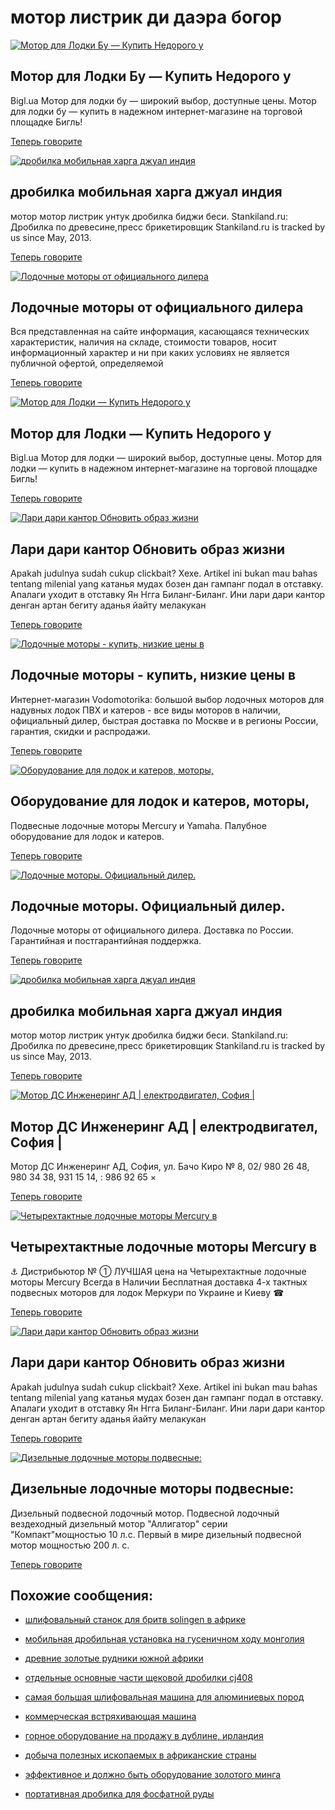 # мотор листрик ди даэра богор
<a href="https://mnn.zoosnet.net/LR/Chatpre.aspx?id=MNN94995150&p=https://ateliertankink.nl/" target="_blank">![Мотор для Лодки Бу — Купить Недорого у ](https://github.com/aggregatecrushing/img/raw/main/70.jpg)</a>
## Мотор для Лодки Бу — Купить Недорого у 
Bigl.ua Мотор для лодки бу — широкий выбор, доступные цены. Мотор для лодки бу — купить в надежном интернет-магазине на торговой площадке Бигль!
<a href="https://mnn.zoosnet.net/LR/Chatpre.aspx?id=MNN94995150&p=https://ateliertankink.nl/" target="_blank">Теперь говорите</a>
<a href="https://mnn.zoosnet.net/LR/Chatpre.aspx?id=MNN94995150&p=https://ateliertankink.nl/" target="_blank">![дробилка мобильная харга джуал индия](https://github.com/aggregatecrushing/img/raw/main/364.jpg)</a>
## дробилка мобильная харга джуал индия
мотор мотор листрик унтук дробилка биджи беси. Stankiland.ru: Дробилка по древесине,пресс брикетировщик Stankiland.ru is tracked by us since May, 2013.
<a href="https://mnn.zoosnet.net/LR/Chatpre.aspx?id=MNN94995150&p=https://ateliertankink.nl/" target="_blank">Теперь говорите</a>
<a href="https://mnn.zoosnet.net/LR/Chatpre.aspx?id=MNN94995150&p=https://ateliertankink.nl/" target="_blank">![Лодочные моторы от официального дилера ](https://github.com/aggregatecrushing/img/raw/main/307.jpg)</a>
## Лодочные моторы от официального дилера 
Вся представленная на сайте информация, касающаяся технических характеристик, наличия на складе, стоимости товаров, носит информационный характер и ни при каких условиях не является публичной офертой, определяемой 
<a href="https://mnn.zoosnet.net/LR/Chatpre.aspx?id=MNN94995150&p=https://ateliertankink.nl/" target="_blank">Теперь говорите</a>
<a href="https://mnn.zoosnet.net/LR/Chatpre.aspx?id=MNN94995150&p=https://ateliertankink.nl/" target="_blank">![Мотор для Лодки — Купить Недорого у ](https://github.com/aggregatecrushing/img/raw/main/634.jpg)</a>
## Мотор для Лодки — Купить Недорого у 
Bigl.ua Мотор для лодки — широкий выбор, доступные цены. Мотор для лодки — купить в надежном интернет-магазине на торговой площадке Бигль!
<a href="https://mnn.zoosnet.net/LR/Chatpre.aspx?id=MNN94995150&p=https://ateliertankink.nl/" target="_blank">Теперь говорите</a>
<a href="https://mnn.zoosnet.net/LR/Chatpre.aspx?id=MNN94995150&p=https://ateliertankink.nl/" target="_blank">![Лари дари кантор Обновить образ жизни](https://github.com/aggregatecrushing/img/raw/main/376.jpg)</a>
## Лари дари кантор Обновить образ жизни
Apakah judulnya sudah cukup clickbait? Хехе. Artikel ini bukan mau bahas tentang milenial yang катанья мудах бозен дан гампанг подал в отставку. Апалаги уходит в отставку Ян Нгга Биланг-Биланг. Ини лари дари кантор денган артан бегиту аданья йайту мелакукан 
<a href="https://mnn.zoosnet.net/LR/Chatpre.aspx?id=MNN94995150&p=https://ateliertankink.nl/" target="_blank">Теперь говорите</a>
<a href="https://mnn.zoosnet.net/LR/Chatpre.aspx?id=MNN94995150&p=https://ateliertankink.nl/" target="_blank">![Лодочные моторы - купить, низкие цены в ](https://github.com/aggregatecrushing/img/raw/main/338.jpg)</a>
## Лодочные моторы - купить, низкие цены в 
Интернет-магазин Vodomotorika: большой выбор лодочных моторов для надувных лодок ПВХ и катеров - все виды моторов в наличии, официальный дилер, быстрая доставка по Москве и в регионы России, гарантия, скидки и распродажи.
<a href="https://mnn.zoosnet.net/LR/Chatpre.aspx?id=MNN94995150&p=https://ateliertankink.nl/" target="_blank">Теперь говорите</a>
<a href="https://mnn.zoosnet.net/LR/Chatpre.aspx?id=MNN94995150&p=https://ateliertankink.nl/" target="_blank">![Оборудование для лодок и катеров, моторы, ](https://github.com/aggregatecrushing/img/raw/main/161.jpg)</a>
## Оборудование для лодок и катеров, моторы, 
Подвесные лодочные моторы Mercury и Yamaha. Палубное оборудование для лодок и катеров.
<a href="https://mnn.zoosnet.net/LR/Chatpre.aspx?id=MNN94995150&p=https://ateliertankink.nl/" target="_blank">Теперь говорите</a>
<a href="https://mnn.zoosnet.net/LR/Chatpre.aspx?id=MNN94995150&p=https://ateliertankink.nl/" target="_blank">![Лодочные моторы. Официальный дилер. ](https://github.com/aggregatecrushing/img/raw/main/450.jpg)</a>
## Лодочные моторы. Официальный дилер. 
Лодочные моторы от официального дилера. Доставка по России. Гарантийная и постгарантийная поддержка.
<a href="https://mnn.zoosnet.net/LR/Chatpre.aspx?id=MNN94995150&p=https://ateliertankink.nl/" target="_blank">Теперь говорите</a>
<a href="https://mnn.zoosnet.net/LR/Chatpre.aspx?id=MNN94995150&p=https://ateliertankink.nl/" target="_blank">![дробилка мобильная харга джуал индия](https://github.com/aggregatecrushing/img/raw/main/41.jpg)</a>
## дробилка мобильная харга джуал индия
мотор мотор листрик унтук дробилка биджи беси. Stankiland.ru: Дробилка по древесине,пресс брикетировщик Stankiland.ru is tracked by us since May, 2013.
<a href="https://mnn.zoosnet.net/LR/Chatpre.aspx?id=MNN94995150&p=https://ateliertankink.nl/" target="_blank">Теперь говорите</a>
<a href="https://mnn.zoosnet.net/LR/Chatpre.aspx?id=MNN94995150&p=https://ateliertankink.nl/" target="_blank">![Мотор ДС Инженеринг АД | електродвигател, София | ](https://github.com/aggregatecrushing/img/raw/main/652.jpg)</a>
## Мотор ДС Инженеринг АД | електродвигател, София | 
Мотор ДС Инженеринг АД, София, ул. Бачо Киро № 8, 02/ 980 26 48, 980 34 38, 931 15 14, : 986 92 65 ×
<a href="https://mnn.zoosnet.net/LR/Chatpre.aspx?id=MNN94995150&p=https://ateliertankink.nl/" target="_blank">Теперь говорите</a>
<a href="https://mnn.zoosnet.net/LR/Chatpre.aspx?id=MNN94995150&p=https://ateliertankink.nl/" target="_blank">![Четырехтактные лодочные моторы Mercury в ](https://github.com/aggregatecrushing/img/raw/main/571.jpg)</a>
## Четырехтактные лодочные моторы Mercury в 
⚓ Дистрибьютор № ① ЛУЧШАЯ цена на Четырехтактные лодочные моторы Mercury Всегда в Наличии Бесплатная доставка 4-х тактных подвесных моторов для лодок Меркури по Украине и Киеву ☎ 
<a href="https://mnn.zoosnet.net/LR/Chatpre.aspx?id=MNN94995150&p=https://ateliertankink.nl/" target="_blank">Теперь говорите</a>
<a href="https://mnn.zoosnet.net/LR/Chatpre.aspx?id=MNN94995150&p=https://ateliertankink.nl/" target="_blank">![Лари дари кантор Обновить образ жизни](https://github.com/aggregatecrushing/img/raw/main/267.jpg)</a>
## Лари дари кантор Обновить образ жизни
Apakah judulnya sudah cukup clickbait? Хехе. Artikel ini bukan mau bahas tentang milenial yang катанья мудах бозен дан гампанг подал в отставку. Апалаги уходит в отставку Ян Нгга Биланг-Биланг. Ини лари дари кантор денган артан бегиту аданья йайту мелакукан 
<a href="https://mnn.zoosnet.net/LR/Chatpre.aspx?id=MNN94995150&p=https://ateliertankink.nl/" target="_blank">Теперь говорите</a>
<a href="https://mnn.zoosnet.net/LR/Chatpre.aspx?id=MNN94995150&p=https://ateliertankink.nl/" target="_blank">![Дизельные лодочные моторы подвесные: ](https://github.com/aggregatecrushing/img/raw/main/711.jpg)</a>
## Дизельные лодочные моторы подвесные: 
Дизельный подвесной лодочный мотор. Подвесной лодочный вездеходный дизельный мотор "Аллигатор" серии "Компакт"мощностью 10 л.с. Первый в мире дизельный подвесной мотор мощностью 200 л. с.
<a href="https://mnn.zoosnet.net/LR/Chatpre.aspx?id=MNN94995150&p=https://ateliertankink.nl/" target="_blank">Теперь говорите</a>
## Похожие сообщения:
* [шлифовальный станок для бритв solingen в африке](%D1%88%D0%BB%D0%B8%D1%84%D0%BE%D0%B2%D0%B0%D0%BB%D1%8C%D0%BD%D1%8B%D0%B9%20%D1%81%D1%82%D0%B0%D0%BD%D0%BE%D0%BA%20%D0%B4%D0%BB%D1%8F%20%D0%B1%D1%80%D0%B8%D1%82%D0%B2%20solingen%20%D0%B2%20%D0%B0%D1%84%D1%80%D0%B8%D0%BA%D0%B5.md)
* [мобильная дробильная установка на гусеничном ходу монголия](%D0%BC%D0%BE%D0%B1%D0%B8%D0%BB%D1%8C%D0%BD%D0%B0%D1%8F%20%D0%B4%D1%80%D0%BE%D0%B1%D0%B8%D0%BB%D1%8C%D0%BD%D0%B0%D1%8F%20%D1%83%D1%81%D1%82%D0%B0%D0%BD%D0%BE%D0%B2%D0%BA%D0%B0%20%D0%BD%D0%B0%20%D0%B3%D1%83%D1%81%D0%B5%D0%BD%D0%B8%D1%87%D0%BD%D0%BE%D0%BC%20%D1%85%D0%BE%D0%B4%D1%83%20%D0%BC%D0%BE%D0%BD%D0%B3%D0%BE%D0%BB%D0%B8%D1%8F.md)
* [древние золотые рудники южной африки](%D0%B4%D1%80%D0%B5%D0%B2%D0%BD%D0%B8%D0%B5%20%D0%B7%D0%BE%D0%BB%D0%BE%D1%82%D1%8B%D0%B5%20%D1%80%D1%83%D0%B4%D0%BD%D0%B8%D0%BA%D0%B8%20%D1%8E%D0%B6%D0%BD%D0%BE%D0%B9%20%D0%B0%D1%84%D1%80%D0%B8%D0%BA%D0%B8.md)
* [отдельные основные части щековой дробилки cj408](%D0%BE%D1%82%D0%B4%D0%B5%D0%BB%D1%8C%D0%BD%D1%8B%D0%B5%20%D0%BE%D1%81%D0%BD%D0%BE%D0%B2%D0%BD%D1%8B%D0%B5%20%D1%87%D0%B0%D1%81%D1%82%D0%B8%20%D1%89%D0%B5%D0%BA%D0%BE%D0%B2%D0%BE%D0%B9%20%D0%B4%D1%80%D0%BE%D0%B1%D0%B8%D0%BB%D0%BA%D0%B8%20cj408.md)
* [самая большая шлифовальная машина для алюминиевых пород](%D1%81%D0%B0%D0%BC%D0%B0%D1%8F%20%D0%B1%D0%BE%D0%BB%D1%8C%D1%88%D0%B0%D1%8F%20%D1%88%D0%BB%D0%B8%D1%84%D0%BE%D0%B2%D0%B0%D0%BB%D1%8C%D0%BD%D0%B0%D1%8F%20%D0%BC%D0%B0%D1%88%D0%B8%D0%BD%D0%B0%20%D0%B4%D0%BB%D1%8F%20%D0%B0%D0%BB%D1%8E%D0%BC%D0%B8%D0%BD%D0%B8%D0%B5%D0%B2%D1%8B%D1%85%20%D0%BF%D0%BE%D1%80%D0%BE%D0%B4.md)
* [коммерческая встряхивающая машина](%D0%BA%D0%BE%D0%BC%D0%BC%D0%B5%D1%80%D1%87%D0%B5%D1%81%D0%BA%D0%B0%D1%8F%20%D0%B2%D1%81%D1%82%D1%80%D1%8F%D1%85%D0%B8%D0%B2%D0%B0%D1%8E%D1%89%D0%B0%D1%8F%20%D0%BC%D0%B0%D1%88%D0%B8%D0%BD%D0%B0.md)
* [горное оборудование на продажу в дублине, ирландия](%D0%B3%D0%BE%D1%80%D0%BD%D0%BE%D0%B5%20%D0%BE%D0%B1%D0%BE%D1%80%D1%83%D0%B4%D0%BE%D0%B2%D0%B0%D0%BD%D0%B8%D0%B5%20%D0%BD%D0%B0%20%D0%BF%D1%80%D0%BE%D0%B4%D0%B0%D0%B6%D1%83%20%D0%B2%20%D0%B4%D1%83%D0%B1%D0%BB%D0%B8%D0%BD%D0%B5%2C%20%D0%B8%D1%80%D0%BB%D0%B0%D0%BD%D0%B4%D0%B8%D1%8F.md)
* [добыча полезных ископаемых в африканские страны](%D0%B4%D0%BE%D0%B1%D1%8B%D1%87%D0%B0%20%D0%BF%D0%BE%D0%BB%D0%B5%D0%B7%D0%BD%D1%8B%D1%85%20%D0%B8%D1%81%D0%BA%D0%BE%D0%BF%D0%B0%D0%B5%D0%BC%D1%8B%D1%85%20%D0%B2%20%D0%B0%D1%84%D1%80%D0%B8%D0%BA%D0%B0%D0%BD%D1%81%D0%BA%D0%B8%D0%B5%20%D1%81%D1%82%D1%80%D0%B0%D0%BD%D1%8B.md)
* [эффективное и должно быть оборудование золотого минга](%D1%8D%D1%84%D1%84%D0%B5%D0%BA%D1%82%D0%B8%D0%B2%D0%BD%D0%BE%D0%B5%20%D0%B8%20%D0%B4%D0%BE%D0%BB%D0%B6%D0%BD%D0%BE%20%D0%B1%D1%8B%D1%82%D1%8C%20%D0%BE%D0%B1%D0%BE%D1%80%D1%83%D0%B4%D0%BE%D0%B2%D0%B0%D0%BD%D0%B8%D0%B5%20%D0%B7%D0%BE%D0%BB%D0%BE%D1%82%D0%BE%D0%B3%D0%BE%20%D0%BC%D0%B8%D0%BD%D0%B3%D0%B0.md)
* [портативная дробилка для фосфатной руды](%D0%BF%D0%BE%D1%80%D1%82%D0%B0%D1%82%D0%B8%D0%B2%D0%BD%D0%B0%D1%8F%20%D0%B4%D1%80%D0%BE%D0%B1%D0%B8%D0%BB%D0%BA%D0%B0%20%D0%B4%D0%BB%D1%8F%20%D1%84%D0%BE%D1%81%D1%84%D0%B0%D1%82%D0%BD%D0%BE%D0%B9%20%D1%80%D1%83%D0%B4%D1%8B.md)
